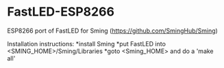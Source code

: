 # FastLED-ESP8266
ESP8266 port of FastLED for Sming (https://github.com/SmingHub/Sming)

Installation instructions:
*install Sming
*put FastLED into <SMING_HOME>/Sming/Libraries
*goto <Sming_HOME> and do a 'make all'
